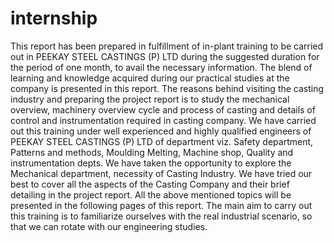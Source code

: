 # internship
This report has been prepared in fulfillment of in-plant training to be carried out
in PEEKAY STEEL CASTINGS (P) LTD during the suggested duration for
the period of one month, to avail the necessary information. The blend of
learning and knowledge acquired during our practical studies at the company is
presented in this report. The reasons behind visiting the casting industry and
preparing the project report is to study the mechanical overview, machinery
overview cycle and process of casting and details of control and instrumentation
required in casting company. We have carried out this training under well
experienced and highly qualified engineers of PEEKAY STEEL CASTINGS
(P) LTD of department viz. Safety department, Patterns and methods, Moulding
Melting, Machine shop, Quality and instrumentation depts. We have taken the
opportunity to explore the Mechanical department, necessity of Casting Industry.
We have tried our best to cover all the aspects of the Casting Company and their
brief detailing in the project report. All the above mentioned topics will be
presented in the following pages of this report. The main aim to carry out this
training is to familiarize ourselves with the real industrial scenario, so that we
can rotate with our engineering studies.
